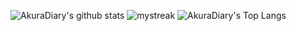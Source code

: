 ![AkuraDiary's github stats](https://github-readme-stats.vercel.app/api?username=LorenzoAHenrique&show_icons=true&theme=tokyonight)
<img src="https://github-readme-streak-stats.herokuapp.com/?user=LorenzoAHenrique&theme=tokyonight" alt="mystreak"/>
![AkuraDiary's Top Langs](https://github-readme-stats.vercel.app/api/top-langs/?username=LorenzoAHenrique&theme=tokyonight&layout=compact)
